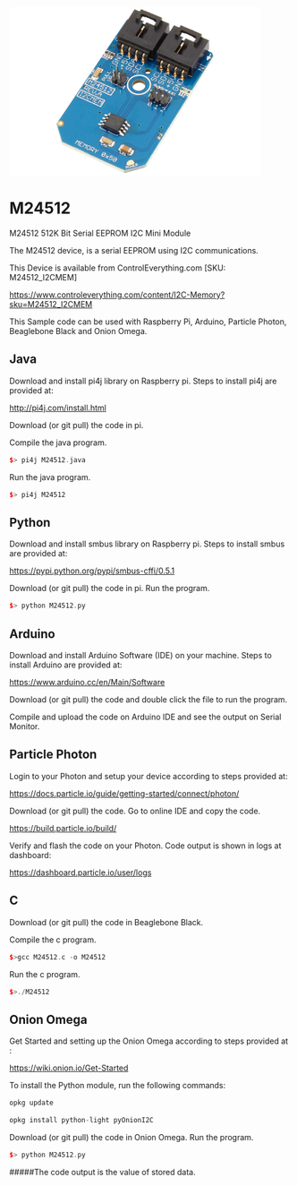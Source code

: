 [![M24512](M24512_I2CMEM.png)](https://www.controleverything.com/content/I2C-Memory?sku=M24512_I2CMEM)
# M24512
M24512 512K Bit Serial EEPROM I2C Mini Module

The M24512 device, is a serial EEPROM using I2C communications.

This Device is available from ControlEverything.com [SKU: M24512_I2CMEM]

https://www.controleverything.com/content/I2C-Memory?sku=M24512_I2CMEM

This Sample code can be used with Raspberry Pi, Arduino, Particle Photon, Beaglebone Black and Onion Omega.

## Java
Download and install pi4j library on Raspberry pi. Steps to install pi4j are provided at:

http://pi4j.com/install.html

Download (or git pull) the code in pi.

Compile the java program.
```cpp
$> pi4j M24512.java
```

Run the java program.
```cpp
$> pi4j M24512
```

## Python
Download and install smbus library on Raspberry pi. Steps to install smbus are provided at:

https://pypi.python.org/pypi/smbus-cffi/0.5.1

Download (or git pull) the code in pi. Run the program.

```cpp
$> python M24512.py
```

## Arduino
Download and install Arduino Software (IDE) on your machine. Steps to install Arduino are provided at:

https://www.arduino.cc/en/Main/Software

Download (or git pull) the code and double click the file to run the program.

Compile and upload the code on Arduino IDE and see the output on Serial Monitor.


## Particle Photon

Login to your Photon and setup your device according to steps provided at:

https://docs.particle.io/guide/getting-started/connect/photon/

Download (or git pull) the code. Go to online IDE and copy the code.

https://build.particle.io/build/

Verify and flash the code on your Photon. Code output is shown in logs at dashboard:

https://dashboard.particle.io/user/logs


## C

Download (or git pull) the code in Beaglebone Black.

Compile the c program.
```cpp
$>gcc M24512.c -o M24512
```
Run the c program.
```cpp
$>./M24512
```

## Onion Omega

Get Started and setting up the Onion Omega according to steps provided at :

https://wiki.onion.io/Get-Started

To install the Python module, run the following commands:
```cpp
opkg update
```
```cpp
opkg install python-light pyOnionI2C
```

Download (or git pull) the code in Onion Omega. Run the program.

```cpp
$> python M24512.py
```

#####The code output is the value of stored data.
